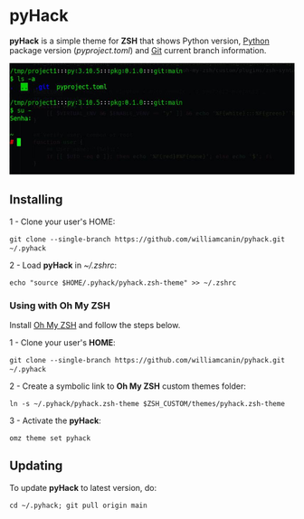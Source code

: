 # pyHack

**pyHack** is a simple theme for **ZSH** that shows Python version, [Python](https://python.org) package version (*pyproject.toml*) and [Git](https://git-scm.com/) current branch information.

![image](https://raw.githubusercontent.com/williamcanin/pyhack/assets/screenshot/img0.jpg)

## Installing

1 - Clone your user's HOME:

```
git clone --single-branch https://github.com/williamcanin/pyhack.git ~/.pyhack
```

2 - Load **pyHack** in *~/.zshrc*:

```
echo "source $HOME/.pyhack/pyhack.zsh-theme" >> ~/.zshrc
```

### Using with **Oh My ZSH**

Install [Oh My ZSH](https://ohmyz.sh/) and follow the steps below.

1 - Clone your user's **HOME**:

```
git clone --single-branch https://github.com/williamcanin/pyhack.git ~/.pyhack
```

2 - Create a symbolic link to **Oh My ZSH** custom themes folder:

```
ln -s ~/.pyhack/pyhack.zsh-theme $ZSH_CUSTOM/themes/pyhack.zsh-theme
```

3 - Activate the **pyHack**:

```
omz theme set pyhack
```

## Updating

To update **pyHack** to latest version, do:

```
cd ~/.pyhack; git pull origin main
```